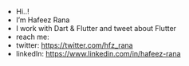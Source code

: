 -  Hi..! 
-  I’m Hafeez Rana
-  I work with Dart & Flutter and tweet about Flutter 
-  reach me: 
-  twitter: https://twitter.com/hfz_rana
-  linkedIn: https://www.linkedin.com/in/hafeez-rana

<!---
hafeezrana/hafeezrana is a ✨ special ✨ repository because its `README.md` (this file) appears on your GitHub profile.
You can click the Preview link to take a look at your changes.
--->
